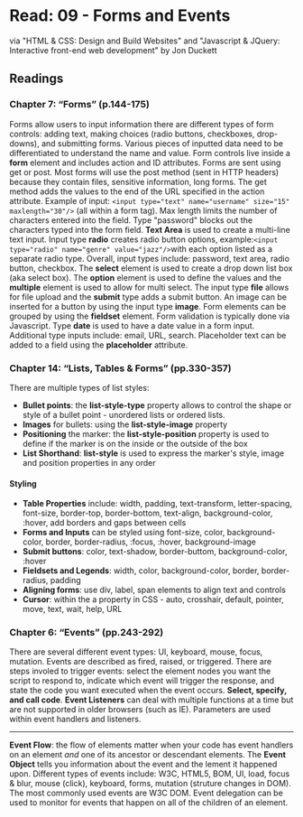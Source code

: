 # Read: 09 - Forms and Events

via "HTML & CSS: Design and Build Websites" and "Javascript & JQuery: Interactive front-end web development" by Jon Duckett

## Readings

### Chapter 7: “Forms” (p.144-175)

Forms allow users to input information there are different types of form controls: adding text, making choices (radio buttons, checkboxes, drop-downs), and submitting forms. Various pieces of inputted data need to be differentiated to understand the name and value. Form controls live inside a **form** element and includes action and ID attributes. Forms are sent using get or post. Most forms will use the post method (sent in HTTP headers) because they contain files, sensitive information, long forms. The get method adds the values to the end of the URL specified in the action attribute. Example of input: `<input type="text" name="username" size="15" maxlength="30"/>` (all within a form tag). Max length limits the number of characters entered into the field. Type "password" blocks out the characters typed into the form field. **Text Area** is used to create a multi-line text input. Input type **radio** creates radio button options, example:`<input type="radio" name="genre" value="jazz"/>`with each option listed as a separate radio type. Overall, input types include: password, text area, radio button, checkbox. The **select** element is used to create a drop down list box (aka select box). The **option** element is used to define the values and the **multiple** element is used to allow for multi select. The input type **file** allows for file upload and the **submit** type adds a submit button. An image can be inserted for a button by using the input type **image**. Form elements can be grouped by using the **fieldset** element. Form validation is typically done via Javascript. Type **date** is used to have a date value in a form input. Additional type inputs include: email, URL, search. Placeholder text can be added to a field using the **placeholder** attribute.

### Chapter 14: “Lists, Tables & Forms” (pp.330-357)

There are multiple types of list styles:

- **Bullet points**: the **list-style-type** property allows to control the shape or style of a bullet point - unordered lists or ordered lists.
- **Images** for bullets: using the **list-style-image** property
- **Positioning** the marker: the **list-style-position** property is used to define if the marker is on the inside or the outside of the box
- **List Shorthand**: **list-style** is used to express the marker's style, image and position properties in any order

#### Styling

- **Table Properties** include: width, padding, text-transform, letter-spacing, font-size, border-top, border-bottom, text-align, background-color, :hover, add borders and gaps between cells
- **Forms and Inputs** can be styled using font-size, color, background-color, border, border-radius, :focus, :hover, background-image
- **Submit buttons**: color, text-shadow, border-buttom, background-color, :hover
- **Fieldsets and Legends**: width, color, background-color, border, border-radius, padding
- **Aligning forms**: use div, label, span elements to align text and controls
- **Cursor**: within the a property in CSS - auto, crosshair, default, pointer, move, text, wait, help, URL

### Chapter 6: “Events” (pp.243-292)

There are several different event types: UI, keyboard, mouse, focus, mutation. Events are described as fired, raised, or triggered. There are steps involed to trigger events: select the element nodes you want the script to respond to, indicate which event will trigger the response, and state the code you want executed when the event occurs. **Select, specify, and call code**. **Event Listeners** can deal with multiple functions at a time but are not supported in older browsers (such as IE). Parameters are used within event handlers and listeners.

---

**Event Flow**: the flow of elements matter when your code has event handlers on an element *and* one of its ancestor or descendant elements. The **Event Object** tells you information about the event and the lement it happened upon. Different types of events include: W3C, HTML5, BOM, UI, load, focus & blur, mouse (click), keyboard, forms, mutation (struture changes in DOM). The most commonly used events are W3C DOM. Event delegation can be used to monitor for events that happen on all of the children of an element.
